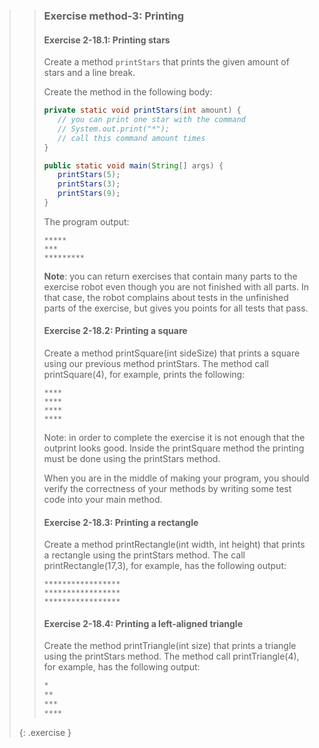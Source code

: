 >>### Exercise method-3: Printing
>>
>>#### Exercise 2-18.1: Printing stars
>>
>> Create a method `printStars` that prints the given amount of stars and a line break.
>>
>> Create the method in the following body:
>>
>>```java
>>private static void printStars(int amount) {
>>    // you can print one star with the command
>>    // System.out.print("*");
>>    // call this command amount times
>>}
>>
>>public static void main(String[] args) {
>>    printStars(5);
>>    printStars(3);
>>    printStars(9);
>>}
>>```
>>
>>The program output:
>>
>>```output
>>*****
>>***
>>*********
>>```
>>
>>**Note**: you can return exercises that contain many parts to the exercise robot even though you are not finished with all parts. In that case, the robot complains about tests in the unfinished parts of the exercise, but gives you points for all tests that pass.
>>
>>#### Exercise 2-18.2: Printing a square
>>
>>Create a method printSquare(int sideSize) that prints a square using our previous method printStars. The method call printSquare(4), for example, prints the following:
>>
>>```output
>>****
>>****
>>****
>>****
>>```
>>
>>Note: in order to complete the exercise it is not enough that the outprint looks good. Inside the printSquare method the printing must be done using the printStars method.
>>
>>When you are in the middle of making your program, you should verify the correctness of your methods by writing some test code into your main method.
>>
>> #### Exercise 2-18.3: Printing a rectangle
>>Create a method printRectangle(int width, int height) that prints a rectangle using the printStars method. The call printRectangle(17,3), for example, has the following output:
>>
>>```output
>>*****************
>>*****************
>>*****************
>>```
>>
>> #### Exercise 2-18.4: Printing a left-aligned triangle
>>
>>Create the method printTriangle(int size) that prints a triangle using the printStars method. The method call printTriangle(4), for example, has the following output:
>>
>>```java
>>*
>>**
>>***
>>****
>>```
>>
>{: .exercise }